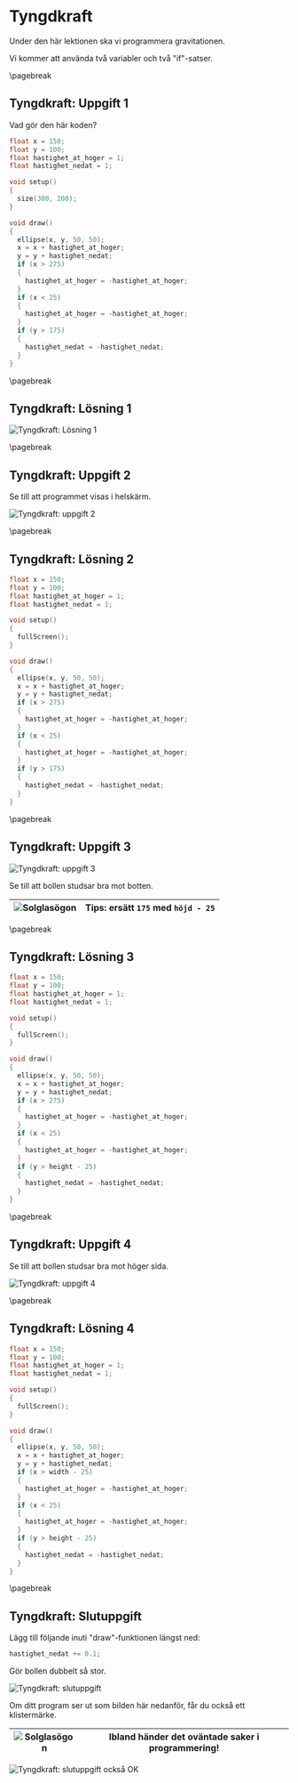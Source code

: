 # Tyngdkraft

Under den här lektionen ska vi programmera gravitationen.

Vi kommer att använda två variabler och två "if"-satser.

\pagebreak

## Tyngdkraft: Uppgift 1

Vad gör den här koden?

```c++
float x = 150;
float y = 100;
float hastighet_at_hoger = 1;
float hastighet_nedat = 1;

void setup()
{
  size(300, 200);
}

void draw()
{
  ellipse(x, y, 50, 50);
  x = x + hastighet_at_hoger;
  y = y + hastighet_nedat;
  if (x > 275)
  {
    hastighet_at_hoger = -hastighet_at_hoger;
  }
  if (x < 25)
  {
    hastighet_at_hoger = -hastighet_at_hoger;
  }
  if (y > 175)
  {
    hastighet_nedat = -hastighet_nedat;
  }
}
```

\pagebreak

## Tyngdkraft: Lösning 1

![Tyngdkraft: Lösning 1](Tyngdkraft_1.png)

\pagebreak

## Tyngdkraft: Uppgift 2

Se till att programmet visas i helskärm.

![Tyngdkraft: uppgift 2](Tyngdkraft_2.png)

\pagebreak

## Tyngdkraft: Lösning 2

```c++
float x = 150;
float y = 100;
float hastighet_at_hoger = 1;
float hastighet_nedat = 1;

void setup()
{
  fullScreen();
}

void draw()
{
  ellipse(x, y, 50, 50);
  x = x + hastighet_at_hoger;
  y = y + hastighet_nedat;
  if (x > 275)
  {
    hastighet_at_hoger = -hastighet_at_hoger;
  }
  if (x < 25)
  {
    hastighet_at_hoger = -hastighet_at_hoger;
  }
  if (y > 175)
  {
    hastighet_nedat = -hastighet_nedat;
  }
}
```

\pagebreak

## Tyngdkraft: Uppgift 3

![Tyngdkraft: uppgift 3](Tyngdkraft_3.png)

Se till att bollen studsar bra mot botten.

![Solglasögon](EmojiSunglasses.png) | Tips: ersätt `175` med `höjd - 25`
:-----------------:|:------------------------------:

\pagebreak

## Tyngdkraft: Lösning 3

```c++
float x = 150;
float y = 100;
float hastighet_at_hoger = 1;
float hastighet_nedat = 1;

void setup()
{
  fullScreen();
}

void draw()
{
  ellipse(x, y, 50, 50);
  x = x + hastighet_at_hoger;
  y = y + hastighet_nedat;
  if (x > 275)
  {
    hastighet_at_hoger = -hastighet_at_hoger;
  }
  if (x < 25)
  {
    hastighet_at_hoger = -hastighet_at_hoger;
  }
  if (y > height - 25)
  {
    hastighet_nedat = -hastighet_nedat;
  }
}
```

\pagebreak

## Tyngdkraft: Uppgift 4

Se till att bollen studsar bra mot höger sida.

![Tyngdkraft: uppgift 4](Tyngdkraft_4.png)

\pagebreak

## Tyngdkraft: Lösning 4

```c++
float x = 150;
float y = 100;
float hastighet_at_hoger = 1;
float hastighet_nedat = 1;

void setup()
{
  fullScreen();
}

void draw()
{
  ellipse(x, y, 50, 50);
  x = x + hastighet_at_hoger;
  y = y + hastighet_nedat;
  if (x > width - 25)
  {
    hastighet_at_hoger = -hastighet_at_hoger;
  }
  if (x < 25)
  {
    hastighet_at_hoger = -hastighet_at_hoger;
  }
  if (y > height - 25)
  {
    hastighet_nedat = -hastighet_nedat;
  }
}
```

\pagebreak

## Tyngdkraft: Slutuppgift

Lägg till följande inuti "draw"-funktionen längst ned:

```c++
hastighet_nedat += 0.1;
```

Gör bollen dubbelt så stor.

![Tyngdkraft: slutuppgift](Tyngdkraft_slutuppgift_1.png)

Om ditt program ser ut som bilden här nedanför, får du också
ett klistermärke.

![Solglasögon](EmojiSunglasses.png) | Ibland händer det oväntade saker i programmering!
:-----------------:|:-----------------------------:

![Tyngdkraft: slutuppgift också OK](Tyngdkraft_slutuppgift_2.png)

